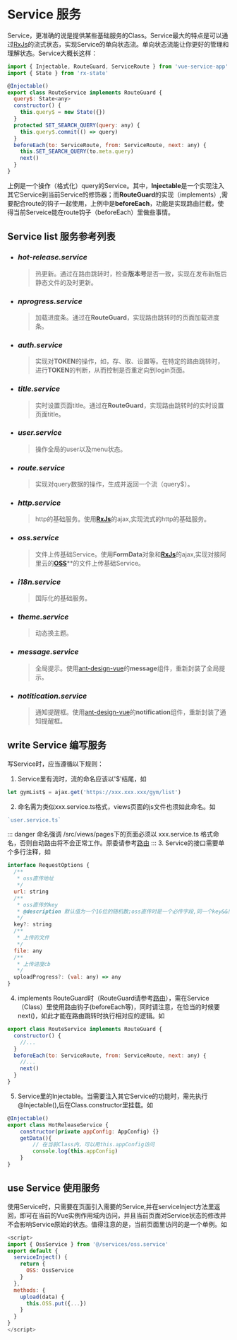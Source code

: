 # Service 服务
Service，更准确的说是提供某些基础服务的Class。Service最大的特点是可以通过[RxJs](https://rxjs.dev/)的流式状态，实现Service的单向状态流。单向状态流能让你更好的管理和理解状态。Service大概长这样：
```js
import { Injectable, RouteGuard, ServiceRoute } from 'vue-service-app'
import { State } from 'rx-state'

@Injectable()
export class RouteService implements RouteGuard {
  query$: State<any>
  constructor() {
    this.query$ = new State({})
  }
  protected SET_SEARCH_QUERY(query: any) {
    this.query$.commit(() => query)
  }
  beforeEach(to: ServiceRoute, from: ServiceRoute, next: any) {
    this.SET_SEARCH_QUERY(to.meta.query)
    next()
  }
}
```

上例是一个操作（格式化）query的Service。其中，**Injectable**是一个实现注入其它Service到当前Service的修饰器；而**RouteGuard**的实现（implements）,需要配合route的钩子一起使用，上例中是**beforeEach**，功能是实现路由拦截，使得当前Serveice能在route钩子（beforeEach）里做些事情。

## Service list 服务参考列表
- ### *hot-release.service*
  > 热更新。通过在路由跳转时，检查**版本号**是否一致，实现在发布新版后静态文件的及时更新。
- ### *nprogress.service*
  > 加载进度条。通过在**RouteGuard**，实现路由跳转时的页面加载进度条。
- ### *auth.service*
  > 实现对**TOKEN**的操作，如，存、取、设置等。在特定的路由跳转时，进行**TOKEN**的判断，从而控制是否重定向到login页面。
- ### *title.service*
  > 实时设置页面title。通过在**RouteGuard**，实现路由跳转时的实时设置页面title。
- ### *user.service*
  > 操作全局的user以及menu状态。
- ### *route.service*
  > 实现对query数据的操作，生成并返回一个流（query$）。
- ### *http.service*
  > http的基础服务。使用[**RxJs**](https://rxjs.dev/)的ajax,实现流式的http的基础服务。
- ### *oss.service*
  > 文件上传基础Service。使用**FormData**对象和[**RxJs**](https://rxjs.dev/)的ajax,实现对接阿里云的[**OSS**](https://cn.aliyun.com/product/oss)**的文件上传基础Service。
- ### *i18n.service*
  > 国际化的基础服务。
- ### *theme.service*
  > 动态换主题。
- ### *message.service*
  > 全局提示。使用[ant-design-vue](https://vue.ant.design/docs/vue/introduce-cn/)的**message**组件，重新封装了全局提示。
- ### *notitication.service*
  > 通知提醒框。使用[ant-design-vue](https://vue.ant.design/docs/vue/introduce-cn/)的**notification**组件，重新封装了通知提醒框。

## write Service 编写服务
写Service时，应当遵循以下规则：
1. Service里有流时，流的命名应该以'$'结尾，如
```js
let gymList$ = ajax.get('https://xxx.xxx.xxx/gym/list')

```

2. 命名需为类似xxx.service.ts格式，views页面的js文件也须如此命名。如
```js
`user.service.ts`
```
::: danger 命名强调
/src/views/pages下的页面必须以 xxx.service.ts 格式命名，否则自动路由将不会正常工作。原委请参考[路由](/saas/router.md)
:::
3. Service的接口需要单个多行注释，如
```js {2-4,6-9,11-13,15-17}
interface RequestOptions {
  /**
   * oss直传地址
   */
  url: string
  /**
   * oss直传的key
   * @description 默认值为一个16位的随机数;oss直传时是一个必传字段,同一个key&&同一hash，会覆盖，否则push
   */
  key?: string
  /**
   * 上传的文件
   */
  file: any
  /**
   * 上传进度cb
   */
  uploadProgress?: (val: any) => any
}
```
4. implements RouteGuard时（RouteGuard请参考[路由](/saas/router.md)），需在Service（Class）里使用路由钩子(beforeEach等)，同时请注意，在恰当的时候要next()，如此才能在路由跳转时执行相对应的逻辑。如
```js {1,5}
export class RouteService implements RouteGuard {
  constructor() {
    //...
  }
  beforeEach(to: ServiceRoute, from: ServiceRoute, next: any) {
    //...
    next()
  }
}
```
5. Service里的Injectable。当需要注入其它Service的功能时，需先执行@Injectable(),后在Class.constructor里挂载。如
```js {1,3}
@Injectable()
export class HotReleaseService {
    constructor(private appConfig: AppConfig) {}
    getData(){
        // 在当前Class内，可以用this.appConfig访问
        console.log(this.appConfig)
    }
}
```

## use Service 使用服务
使用Service时，只需要在页面引入需要的Service,并在serviceInject方法里返回，即可在当前的Vue实例作用域内访问，并且当前页面对Service状态的修改并不会影响Service原始的状态。值得注意的是，当前页面里访问的是一个单例。如
```js {2,4-8}
<script>
import { OssService } from '@/services/oss.service'
export default {
  serviceInject() {
    return {
      OSS: OssService
    }
  },
  methods: {
    upload(data) {
      this.OSS.put({...})
    }
  }
}
</script>
```
